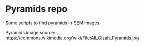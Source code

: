 # Pyramids repo
Some scripts to find pyramids in SEM images.

Pyramids image source: https://commons.wikimedia.org/wiki/File:All_Gizah_Pyramids.jpg
